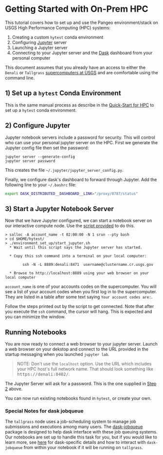 # Getting Started with On-Prem HPC

This tutorial covers how to set up and use the Pangeo environment/stack
on USGS High Performance Computing (HPC) systems:

1) Creating a custom `hytest` conda environment
2) Configuring [Jupyter](https://jupyter.org/) server
3) Launching a Jupyter server
4) Connecting to your Jupyter server and the [Dask](https://dask.pydata.org/)
   dashboard from your personal computer

This document assumes that you already have an access to
either the `Denali` or `Tallgrass` [supercomputers at USGS](https://hpcportal.cr.usgs.gov/hpc-user-docs/index.html) and are comfortable using the command line.

## 1) Set up a `hytest` Conda Environment

This is the same manual process as describe in the
[Quick-Start for HPC](./QuickStart-HPC.md#1b-set-up-a-hytest-conda-environment)
to set up a `hytest` conda environment.

## 2) Configure Jupyter

Jupyter notebook servers include a password for security. This will control who
can use your personal jupyter server on the HPC. First we
generate the Jupyter config file then set the password:

```text
jupyter server --generate-config
jupyter server password
```

This creates the file `~/.jupyter/jupyter_server_config.py`.

Finally, we configure dask's dashboard to forward through
Jupyter.  Add the following line to your `~/.bashrc` file:

```sh
export DASK_DISTRIBUTED__DASHBOARD__LINK="/proxy/8787/status"
```

## 3) Start a Jupyter Notebook Server

Now that we have Jupyter configured, we can start a notebook server on our interactive compute node. Use the [script provided](start_jupyter.sh) to do this.

```text
> salloc -A account_name -t 02:00:00 -N 1 srun --pty bash
> cd $HOME/hytest/
> ./environment_set_up/start_jupyter.sh
  * Wait until this script says the Jupyter server has started.

  * Copy this ssh command into a terminal on your local computer:

        ssh -N -L 8889:denali:8471  username@clustername.cr.usgs.gov

  * Browse to http://localhost:8889 using your web browser on your local computer
```

`account_name` is one of your accounts codes on the supercomputer. You will see a list of your account codes when you first log in to the supercomputer. They are listed in a table after some text saying `Your account codes are:`.

Follow the steps printed out by the script to get connected.
Note that after you execute the `ssh` command, the cursor will hang.  This is expected and you can minimize the window.

## Running Notebooks

You are now ready to connect a web browser to your jupyter server.  Launch
a web browser on your dekstop and connect to the URL provided in the
startup messaging when you launched `jupyter lab`.

> NOTE:  Don't use the `localhost` option.  Use the URL which includes
your HPC host's full network name. That should look something like
<kbd>https://denali:8402/</kbd>.

The Jupyter Server will ask for a password.  This is the one supplied
in [Step 2](#2-start-a-jupyter-notebook-server) above.

You can now run existing notebooks found in `hytest`, or create
your own.

### Special Notes for dask jobqueue

The `tallgrass` node uses a job-scheduling system to manage job submissions
and executions among many users. The [dask-jobqueue](http://dask-jobqueue.readthedocs.io)
package is designed to help dask interface with these job queuing systems. Our notebooks are set up to handle this task for you, but if you would like to learn more, see [here](tallgrass_dask-jobqueue.md) for dask-specific details and how
to interact with `dask-jobqueue` from within your notebook if it will be running on `tallgrass`.
